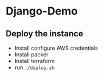 # Django-Demo

## Deploy the instance
- Install configure AWS credentials
- Install packer
- Install terraform
- run `./deploy.sh`
